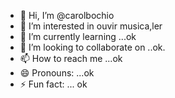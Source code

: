 - 👋 Hi, I’m @carolbochio
- 👀 I’m interested in ouvir musica,ler
- 🌱 I’m currently learning ...ok
- 💞️ I’m looking to collaborate on ..ok.
- 📫 How to reach me ...ok
- 😄 Pronouns: ...ok
- ⚡ Fun fact: ...
ok
<!---
carolbochio/carolbochio is a ✨ special ✨ repository because its `README.md` (this file) appears on your GitHub profile.
You can click the Preview link to take a look at your changes.
--->
